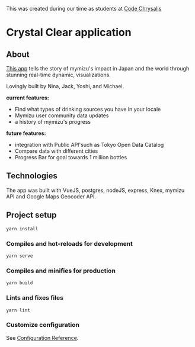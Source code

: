 This was created during our time as students at [Code Chrysalis](https://www.codechrysalis.io/)
# Crystal Clear application


## About
[This app](https://mizu-view.herokuapp.com/) tells the story of mymizu's impact in Japan and the world through stunning real-time dynamic, visualizations. 

Lovingly built by Nina, Jack, Yoshi, and Michael.

**current features:**

- Find what types of drinking sources you have in your locale
- Mymizu user community data updates
- a history of mymizu's progress

**future features:**

- integration with Public API'such as Tokyo Open Data Catalog
- Compare data with different cities
- Progress Bar for goal towards 1 million bottles

## Technologies

The app was built with VueJS, postgres, nodeJS, express, Knex, mymizu API and Google Maps Geocoder API.

## Project setup
```
yarn install
```

### Compiles and hot-reloads for development
```
yarn serve
```

### Compiles and minifies for production
```
yarn build
```

### Lints and fixes files
```
yarn lint
```

### Customize configuration
See [Configuration Reference](https://cli.vuejs.org/config/).
